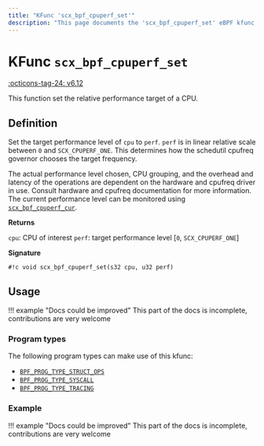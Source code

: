 ```yaml
---
title: "KFunc 'scx_bpf_cpuperf_set'"
description: "This page documents the 'scx_bpf_cpuperf_set' eBPF kfunc, including its definition, usage, program types that can use it, and examples."
---
```

# KFunc `scx_bpf_cpuperf_set`

<!-- [FEATURE_TAG](scx_bpf_cpuperf_set) -->
[:octicons-tag-24: v6.12](https://github.com/torvalds/linux/commit/d86adb4fc0655a0867da811d000df75d2a325ef6)
<!-- [/FEATURE_TAG] -->

This function set the relative performance target of a CPU.

## Definition

Set the target performance level of `cpu` to `perf`. `perf` is in linear relative scale between `0` and `SCX_CPUPERF_ONE`. This determines how the schedutil <nospell>cpufreq</nospell> governor chooses the target frequency.

The actual performance level chosen, CPU grouping, and the overhead and latency of the operations are dependent on the hardware and <nospell>cpufreq</nospell> driver in use. Consult hardware and <nospell>cpufreq</nospell> documentation for more information. The current performance level can be monitored using [`scx_bpf_cpuperf_cur`](scx_bpf_cpuperf_cur.md).

**Returns**

`cpu`: CPU of interest
`perf`: target performance level [`0`, `SCX_CPUPERF_ONE`]

**Signature**

<!-- [KFUNC_DEF] -->
`#!c void scx_bpf_cpuperf_set(s32 cpu, u32 perf)`
<!-- [/KFUNC_DEF] -->

## Usage

!!! example "Docs could be improved"
    This part of the docs is incomplete, contributions are very welcome

### Program types

The following program types can make use of this kfunc:

<!-- [KFUNC_PROG_REF] -->
- [`BPF_PROG_TYPE_STRUCT_OPS`](../program-type/BPF_PROG_TYPE_STRUCT_OPS.md)
- [`BPF_PROG_TYPE_SYSCALL`](../program-type/BPF_PROG_TYPE_SYSCALL.md)
- [`BPF_PROG_TYPE_TRACING`](../program-type/BPF_PROG_TYPE_TRACING.md)
<!-- [/KFUNC_PROG_REF] -->

### Example

!!! example "Docs could be improved"
    This part of the docs is incomplete, contributions are very welcome

